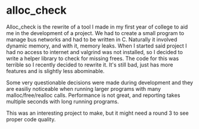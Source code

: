 # alloc_check

Alloc_check is the rewrite of a tool I made in my first year of college to aid me in the development of a project.
We had to create a small program to manage bus networks and had to be written in C. Naturally it involved dynamic memory, and with it, memory leaks.
When I started said project I had no access to internet and valgrind was not installed, so I decided to write a helper library to check for missing frees.
The code for this was terrible so I recently decided to rewrite it. It's still bad, just has more features and is slightly less abominable.

Some very questionable decisions were made during development and they are easiliy noticeable when running larger programs with many malloc/free/realloc calls. Performance is not great, and reporting takes multiple seconds with long running programs.

This was an interesting project to make, but it might need a round 3 to see proper code quality.
